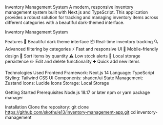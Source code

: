 Inventory Management System
A modern, responsive inventory management system built with Next.js and TypeScript. This application provides a robust solution for tracking and managing inventory items across different categories with a beautiful dark-themed interface.

Inventory Management System

Features
🌙 Beautiful dark theme interface
📦 Real-time inventory tracking
🔍 Advanced filtering by categories
⚡ Fast and responsive UI
📱 Mobile-friendly design
🔄 Sort items by quantity
⚠️ Low stock alerts
💾 Local storage persistence
✏️ Edit and delete functionality
➕ Quick add new items


Technologies Used
Frontend Framework: Next.js 14
Language: TypeScript
Styling: Tailwind CSS
UI Components: shadcn/ui
State Management: Zustand
Icons: Lucide Icons
Storage: Local Storage


Getting Started
Prerequisites
Node.js 18.17 or later
npm or yarn package manager


Installation
Clone the repository:
git clone https://github.com/skothule13/inventory-management-app.git
cd inventory-management
